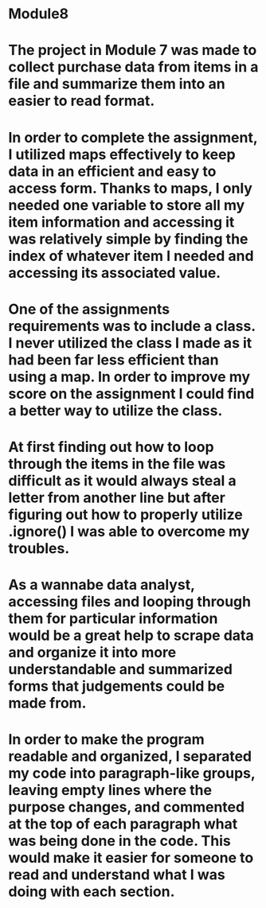 # Module8
# The project in Module 7 was made to collect purchase data from items in a file and summarize them into an easier to read format.
# In order to complete the assignment, I utilized maps effectively to keep data in an efficient and easy to access form. Thanks to maps, I only needed one variable to store all my item information and accessing it was relatively simple by finding the index of whatever item I needed and accessing its associated value.
# One of the assignments requirements was to include a class. I never utilized the class I made as it had been far less efficient than using a map. In order to improve my score on the assignment I could find a better way to utilize the class.
# At first finding out how to loop through the items in the file was difficult as it would always steal a letter from another line but after figuring out how to properly utilize .ignore() I was able to overcome my troubles.
# As a wannabe data analyst, accessing files and looping through them for particular information would be a great help to scrape data and organize it into more understandable and summarized forms that judgements could be made from.
# In order to make the program readable and organized, I separated my code into paragraph-like groups, leaving empty lines where the purpose changes, and commented at the top of each paragraph what was being done in the code. This would make it easier for someone to read and understand what I was doing with each section. 
